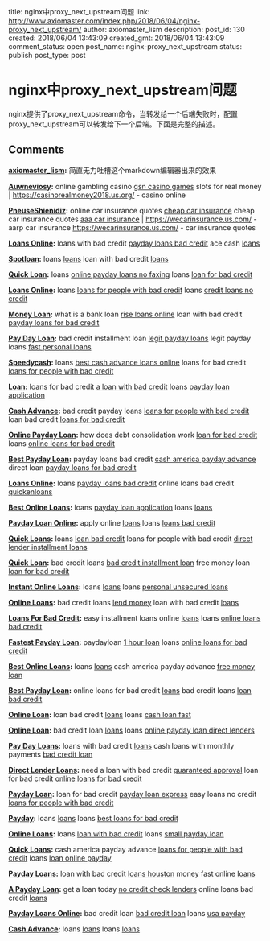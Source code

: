 title: nginx中proxy_next_upstream问题
link: http://www.axiomaster.com/index.php/2018/06/04/nginx-proxy_next_upstream/
author: axiomaster_lism
description: 
post_id: 130
created: 2018/06/04 13:43:09
created_gmt: 2018/06/04 13:43:09
comment_status: open
post_name: nginx-proxy_next_upstream
status: publish
post_type: post

# nginx中proxy_next_upstream问题

nginx提供了proxy_next_upstream命令，当转发给一个后端失败时，配置proxy_next_upstream可以转发给下一个后端。下面是完整的描述。

## Comments

**[axiomaster_lism](#11 "2018-06-04 14:08:50"):** 简直无力吐槽这个markdown编辑器出来的效果

**[Auwneviosy](#17 "2018-06-23 21:18:13"):** online gambling casino [gsn casino games](https://casinorealmoney2018.us.org/) slots for real money | https://casinorealmoney2018.us.org/ - casino online

**[PneuseShienidiz](#30 "2018-07-29 00:03:23"):** online car insurance quotes [cheap car insurance](https://wecarinsurance.us.com/) cheap car insurance quotes [aaa car insurance](https://wecarinsurance.us.com/) | https://wecarinsurance.us.com/ - aarp car insurance https://wecarinsurance.us.com/ - car insurance quotes

**[Loans Online](#31 "2018-07-29 00:12:30"):** loans with bad credit [payday loans bad credit](http://directlending.cars) ace cash [loans](http://directlending.cars)

**[Spotloan](#32 "2018-07-29 11:09:32"):** loans [loans](http://directlending.cars) loan with bad credit [loans](http://directlending.cars)

**[Quick Loan](#33 "2018-07-29 13:14:39"):** loans [online payday loans no faxing](http://directlending.cars) loans [loan for bad credit](http://directlending.cars)

**[Loans Online](#34 "2018-07-29 14:34:49"):** loans [loans for people with bad credit](http://directlending.cars) loans [credit loans no credit](http://directlending.cars)

**[Money Loan](#35 "2018-07-29 17:28:11"):** what is a bank loan [rise loans online](http://directlending.cars) loan with bad credit [payday loans for bad credit](http://directlending.cars)

**[Pay Day Loan](#36 "2018-07-30 09:01:14"):** bad credit installment loan [legit payday loans](http://directlending.cars) legit payday loans [fast personal loans](http://directlending.cars)

**[Speedycash](#37 "2018-07-30 13:21:48"):** loans [best cash advance loans online](http://directlending.cars) loans for bad credit [loans for people with bad credit](http://directlending.cars)

**[Loan](#38 "2018-07-30 14:22:18"):** loans for bad credit [a loan with bad credit](http://directlending.cars) loans [payday loan application](http://directlending.cars)

**[Cash Advance](#39 "2018-07-30 23:05:21"):** bad credit payday loans [loans for people with bad credit](http://directlending.cars) loan bad credit [loans for bad credit](http://directlending.cars)

**[Online Payday Loan](#40 "2018-07-31 08:03:24"):** how does debt consolidation work [loan for bad credit](http://directlending.cars) loans [online loans for bad credit](http://directlending.cars)

**[Best Payday Loan](#41 "2018-08-01 17:44:23"):** payday loans bad credit [cash america payday advance](http://directlending.cars) direct loan [payday loans for bad credit](http://directlending.cars)

**[Loans Online](#43 "2018-08-01 22:46:20"):** loans [payday loans bad credit](http://directlending.cars) online loans bad credit [quickenloans](http://directlending.cars)

**[Best Online Loans](#44 "2018-08-02 02:09:47"):** loans [payday loan application](http://directlending.cars) loans [loans](http://directlending.cars)

**[Payday Loan Online](#45 "2018-08-02 02:25:01"):** apply online [loans](http://directlending.cars) loans [loans bad credit](http://directlending.cars)

**[Quick Loans](#46 "2018-08-02 05:41:00"):** loans [loan bad credit](http://directlending.cars) loans for people with bad credit [direct lender installment loans](http://directlending.cars)

**[Quick Loan](#47 "2018-08-02 06:36:21"):** bad credit loans [bad credit installment loan](http://directlending.cars) free money loan [loan for bad credit](http://directlending.cars)

**[Instant Online Loans](#48 "2018-08-05 02:35:34"):** loans [loans](http://directlending.cars) loans [personal unsecured loans](http://directlending.cars)

**[Online Loans](#49 "2018-08-05 04:20:40"):** bad credit loans [lend money](http://directlending.cars) loan with bad credit [loans](http://directlending.cars)

**[Loans For Bad Credit](#50 "2018-08-05 06:14:54"):** easy installment loans online [loans](http://directlending.cars) loans [online loans bad credit](http://directlending.cars)

**[Fastest Payday Loan](#51 "2018-08-05 09:30:31"):** paydayloan [1 hour loan](http://directlending.cars) loans [online loans for bad credit](http://directlending.cars)

**[Best Online Loans](#52 "2018-08-05 23:45:30"):** loans [loans](http://directlending.cars) cash america payday advance [free money loan](http://directlending.cars)

**[Best Payday Loan](#53 "2018-08-06 04:41:09"):** online loans for bad credit [loans](http://directlending.cars) bad credit loans [loan bad credit](http://directlending.cars)

**[Online Loan](#54 "2018-08-06 04:58:48"):** loan bad credit [loans](http://directlending.cars) loans [cash loan fast](http://directlending.cars)

**[Online Loan](#55 "2018-08-06 13:49:41"):** bad credit loan [loans](http://directlending.cars) loans [online payday loan direct lenders](http://directlending.cars)

**[Pay Day Loans](#56 "2018-08-06 23:26:57"):** loans with bad credit [loans](http://directlending.cars) cash loans with monthly payments [bad credit loan](http://directlending.cars)

**[Direct Lender Loans](#57 "2018-08-07 08:46:18"):** need a loan with bad credit [guaranteed approval](http://directlending.cars) loan for bad credit [online loans for bad credit](http://directlending.cars)

**[Payday Loan](#58 "2018-08-07 12:38:51"):** loan for bad credit [payday loan express](http://directlending.cars) easy loans no credit [loans for people with bad credit](http://directlending.cars)

**[Payday](#59 "2018-08-07 17:23:29"):** loans [loans](http://directlending.cars) loans [best loans for bad credit](http://directlending.cars)

**[Online Loans](#60 "2018-08-07 18:43:29"):** loans [loan with bad credit](http://directlending.cars) loans [small payday loan](http://directlending.cars)

**[Quick Loans](#61 "2018-08-07 22:03:14"):** cash america payday advance [loans for people with bad credit](http://directlending.cars) loans [loan online payday](http://directlending.cars)

**[Payday Loans](#62 "2018-08-08 20:05:17"):** loan with bad credit [loans houston](http://directlending.cars) money fast online [loans](http://directlending.cars)

**[A Payday Loan](#63 "2018-08-09 10:41:28"):** get a loan today [no credit check lenders](http://directlending.cars) online loans bad credit [loans](http://directlending.cars)

**[Payday Loans Online](#64 "2018-08-09 14:59:27"):** bad credit loan [bad credit loan](http://directlending.cars) loans [usa payday](http://directlending.cars)

**[Cash Advance](#65 "2018-08-10 10:29:19"):** loans [loans](http://directlending.cars) loans [loans](http://directlending.cars)

